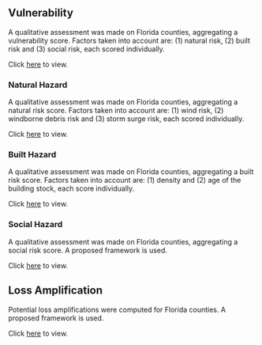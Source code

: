 ## Vulnerability

A qualitative assessment was made on Florida counties, aggregating a vulnerability score. Factors taken into account are: (1) natural risk, (2) built risk and (3) social risk, each scored individually.

Click [here](https://ipekbensu.github.io/HurricaneResilience/Vulnerability/run.html) to view.

### Natural Hazard

A qualitative assessment was made on Florida counties, aggregating a natural risk score. Factors taken into account are: (1) wind risk, (2) windborne debris risk and (3) storm surge risk, each scored individually.

Click [here](https://ipekbensu.github.io/HurricaneResilience/Vulnerability/Natural/run.html) to view.

### Built Hazard

A qualitative assessment was made on Florida counties, aggregating a built risk score. Factors taken into account are: (1) density and (2) age of the building stock, each score individually.

Click [here](https://ipekbensu.github.io/HurricaneResilience/Vulnerability/Built/run.html) to view.

### Social Hazard

A qualitative assessment was made on Florida counties, aggregating a social risk score. A proposed framework is used.

Click [here](https://ipekbensu.github.io/HurricaneResilience/Vulnerability/Social/run.html) to view.

## Loss Amplification

Potential loss amplifications were computed for Florida counties. A proposed framework is used.

Click [here](https://ipekbensu.github.io/HurricaneResilience/AmplifiedMorbidities/run.html) to view.

